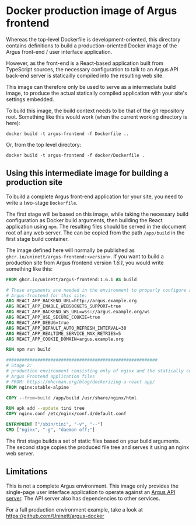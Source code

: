 # Docker production image of Argus frontend

Whereas the top-level Dockerfile is development-oriented, this directory
contains definitions to build a production-oriented Docker image of the Argus
front-end / user interface application.

However, as the front-end is a React-based application built from TypeScript
sources, the necessary configuration to talk to an Argus API back-end server is
staticailly compiled into the resulting web site.

This image can therefore only be used to serve as a intermediate build image,
to produce the actual statically compiled application with your site's settings
embedded.

To build this image, the build context needs to be that of the git repository
root. Something like this would work (when the current working directory is
here):

```shell
docker build -t argus-frontend -f Dockerfile ..
```

Or, from the top level directory:

```shell
docker build -t argus-frontend -f docker/Dockerfile .
```

## Using this intermediate image for building a production site

To build a complete Argus front-end application for your site, you need to
write a two-stage `Dockerfile`.

The first stage will be based on this image, while taking the necessary build
configuration as Docker build arguments, then building the React application
using `npm`. The resulting files should be served in the document root of any
web server. The can be copied from the path `/app/build` in the first stage
build container.

The image defined here will normally be published as
`ghcr.io/uninett/argus-frontend:<version>`. If you want to build a production
site from Argus frontend version *1.6.1*, you would write something like this:

```Dockerfile
FROM ghcr.io/uninett/argus-frontend:1.6.1 AS build

# These arguments are needed in the environment to properly configure and build
# Argus-frontend for this site:
ARG REACT_APP_BACKEND_URL=http://argus.example.org
ARG REACT_APP_ENABLE_WEBSOCKETS_SUPPORT=true
ARG REACT_APP_BACKEND_WS_URL=wss://argus.example.org/ws
ARG REACT_APP_USE_SECURE_COOKIE=true
ARG REACT_APP_DEBUG=true
ARG REACT_APP_DEFAULT_AUTO_REFRESH_INTERVAL=30
ARG REACT_APP_REALTIME_SERVICE_MAX_RETRIES=5
ARG REACT_APP_COOKIE_DOMAIN=argus.example.org

RUN npm run build

##########################################################
# Stage 2:
# production environment consisting only of nginx and the statically compiled
# Argus Frontend application files
# FROM: https://mherman.org/blog/dockerizing-a-react-app/
FROM nginx:stable-alpine

COPY --from=build /app/build /usr/share/nginx/html

RUN apk add --update tini tree
COPY nginx.conf /etc/nginx/conf.d/default.conf

ENTRYPOINT ["/sbin/tini", "-v", "--"]
CMD ["nginx", "-g", "daemon off;"]
```

The first stage builds a set of static files based on your build arguments. The
second stage copies the produced file tree and serves it using an nginx web
server.

## Limitations

This is not a complete Argus environment.  This image only provides the
single-page user interface application to operate against an [Argus API
server](https://github.com/Uninett/Argus). The API server also has dependencies
to other services.

For a full production environment example, take a look at
https://github.com/Uninett/argus-docker
